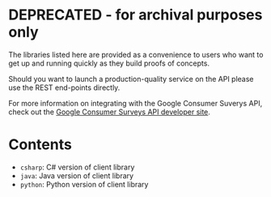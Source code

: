 # DEPRECATED - for archival purposes only

The libraries listed here are provided as a convenience to users who want to get up and running quickly as they build proofs of concepts.

Should you want to launch a production-quality service on the API please use the REST end-points directly.

For more information on integrating with the Google Consumer Suverys API, check out the [Google Consumer Surveys API developer site](https://developers.google.com/consumer-surveys/).

# Contents

- `csharp`: C# version of client library
- `java`: Java version of client library
- `python`: Python version of client library
